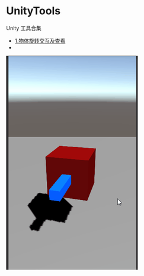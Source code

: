 # UnityTools
Unity 工具合集

* [1.物体旋转交互及查看](https://github.com/yinczar/UnityTools/tree/main/Assets/Scripts/GameObject-Interactive)
* 
![交互1](https://github.com/yinczar/UnityTools/blob/main/gifs/GameObject-Interactive-0.gif "交互")  
